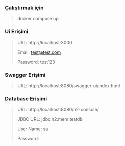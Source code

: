 ### Çalıştırmak için
> docker compose up


### Ui Erişimi
> URL: http://localhost:3000
>
> Email: test@test.com
>
> Password: test123

### Swagger Erişimi
> URL: http://localhost:8080/swagger-ui/index.html


### Database Erişimi
> URL: http://localhost:8080/h2-console/
>
> JDBC URL: jdbc:h2:mem:testdb
>
> User Name: sa
>
> Password:

